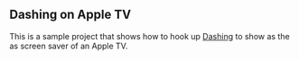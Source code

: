 ## Dashing on Apple TV

This is a sample project that shows how to hook up [Dashing](TODO) to show as the as screen saver of an Apple TV.
